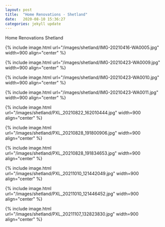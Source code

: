 ```yaml
---
layout: post
title:  "Home Renovations - Shetland"
date:   2020-08-10 15:36:27
categories: jekyll update
---
```


Home Renovations Shetland

{% include image.html url="/images/shetland/IMG-20210416-WA0005.jpg" width=900 align="center" %}

{% include image.html url="/images/shetland/IMG-20210423-WA0009.jpg" width=900 align="center" %}

{% include image.html url="/images/shetland/IMG-20210423-WA0010.jpg" width=900 align="center" %}

{% include image.html url="/images/shetland/IMG-20210423-WA0011.jpg" width=900 align="center" %}

{% include image.html url="/images/shetland/PXL_20210822_162010444.jpg" width=900 align="center" %}

{% include image.html url="/images/shetland/PXL_20210828_191800906.jpg" width=900 align="center" %}

{% include image.html url="/images/shetland/PXL_20210828_191834653.jpg" width=900 align="center" %}

{% include image.html url="/images/shetland/PXL_20211010_121442049.jpg" width=900 align="center" %}

{% include image.html url="/images/shetland/PXL_20211010_121446452.jpg" width=900 align="center" %}

{% include image.html url="/images/shetland/PXL_20211107_132823830.jpg" width=900 align="center" %}